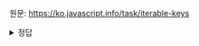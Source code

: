 원문: https://ko.javascript.info/task/iterable-keys

<details>
  <summary>정답</summary>

  map.keys()의 반환값은 이터러블한 이터레이터다. 이는 배열과 다르다.

  Array.from을 활용해 map.keys()의 반환값을 배열로 변환시켜줘야 push 메서드를 사용할 수 있다.

  ```js
let keys = Array.from(map.keys());
  ```
</details>
